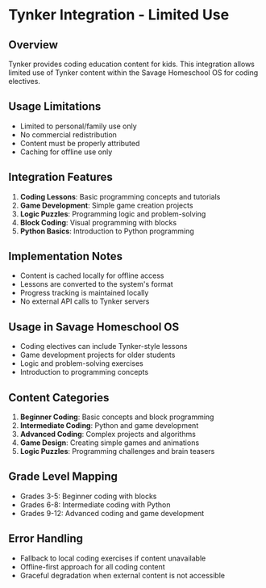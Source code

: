 # Tynker Integration - Limited Use

## Overview
Tynker provides coding education content for kids. This integration allows limited use of Tynker content within the Savage Homeschool OS for coding electives.

## Usage Limitations
- Limited to personal/family use only
- No commercial redistribution
- Content must be properly attributed
- Caching for offline use only

## Integration Features
1. **Coding Lessons**: Basic programming concepts and tutorials
2. **Game Development**: Simple game creation projects
3. **Logic Puzzles**: Programming logic and problem-solving
4. **Block Coding**: Visual programming with blocks
5. **Python Basics**: Introduction to Python programming

## Implementation Notes
- Content is cached locally for offline access
- Lessons are converted to the system's format
- Progress tracking is maintained locally
- No external API calls to Tynker servers

## Usage in Savage Homeschool OS
- Coding electives can include Tynker-style lessons
- Game development projects for older students
- Logic and problem-solving exercises
- Introduction to programming concepts

## Content Categories
1. **Beginner Coding**: Basic concepts and block programming
2. **Intermediate Coding**: Python and game development
3. **Advanced Coding**: Complex projects and algorithms
4. **Game Design**: Creating simple games and animations
5. **Logic Puzzles**: Programming challenges and brain teasers

## Grade Level Mapping
- Grades 3-5: Beginner coding with blocks
- Grades 6-8: Intermediate coding with Python
- Grades 9-12: Advanced coding and game development

## Error Handling
- Fallback to local coding exercises if content unavailable
- Offline-first approach for all coding content
- Graceful degradation when external content is not accessible
